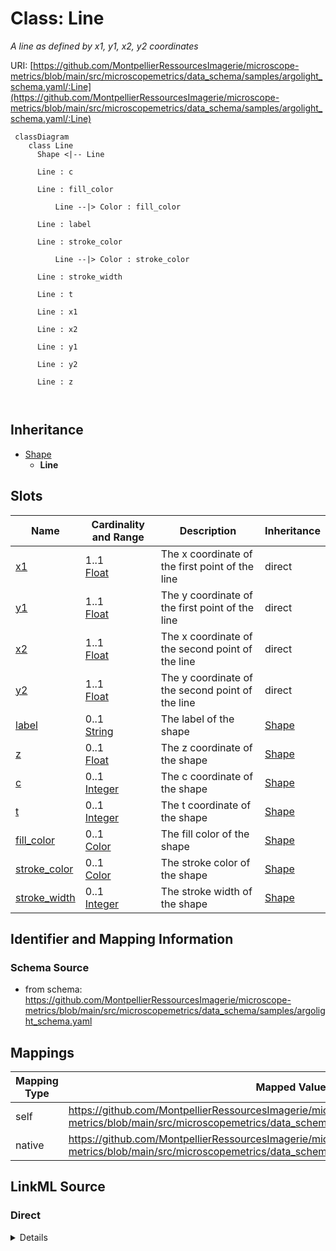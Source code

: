 # Class: Line


_A line as defined by x1, y1, x2, y2 coordinates_





URI: [https://github.com/MontpellierRessourcesImagerie/microscope-metrics/blob/main/src/microscopemetrics/data_schema/samples/argolight_schema.yaml/:Line](https://github.com/MontpellierRessourcesImagerie/microscope-metrics/blob/main/src/microscopemetrics/data_schema/samples/argolight_schema.yaml/:Line)




```mermaid
 classDiagram
    class Line
      Shape <|-- Line
      
      Line : c
        
      Line : fill_color
        
          Line --|> Color : fill_color
        
      Line : label
        
      Line : stroke_color
        
          Line --|> Color : stroke_color
        
      Line : stroke_width
        
      Line : t
        
      Line : x1
        
      Line : x2
        
      Line : y1
        
      Line : y2
        
      Line : z
        
      
```





## Inheritance
* [Shape](Shape.md)
    * **Line**



## Slots

| Name | Cardinality and Range | Description | Inheritance |
| ---  | --- | --- | --- |
| [x1](x1.md) | 1..1 <br/> [Float](Float.md) | The x coordinate of the first point of the line | direct |
| [y1](y1.md) | 1..1 <br/> [Float](Float.md) | The y coordinate of the first point of the line | direct |
| [x2](x2.md) | 1..1 <br/> [Float](Float.md) | The x coordinate of the second point of the line | direct |
| [y2](y2.md) | 1..1 <br/> [Float](Float.md) | The y coordinate of the second point of the line | direct |
| [label](label.md) | 0..1 <br/> [String](String.md) | The label of the shape | [Shape](Shape.md) |
| [z](z.md) | 0..1 <br/> [Float](Float.md) | The z coordinate of the shape | [Shape](Shape.md) |
| [c](c.md) | 0..1 <br/> [Integer](Integer.md) | The c coordinate of the shape | [Shape](Shape.md) |
| [t](t.md) | 0..1 <br/> [Integer](Integer.md) | The t coordinate of the shape | [Shape](Shape.md) |
| [fill_color](fill_color.md) | 0..1 <br/> [Color](Color.md) | The fill color of the shape | [Shape](Shape.md) |
| [stroke_color](stroke_color.md) | 0..1 <br/> [Color](Color.md) | The stroke color of the shape | [Shape](Shape.md) |
| [stroke_width](stroke_width.md) | 0..1 <br/> [Integer](Integer.md) | The stroke width of the shape | [Shape](Shape.md) |









## Identifier and Mapping Information







### Schema Source


* from schema: https://github.com/MontpellierRessourcesImagerie/microscope-metrics/blob/main/src/microscopemetrics/data_schema/samples/argolight_schema.yaml





## Mappings

| Mapping Type | Mapped Value |
| ---  | ---  |
| self | https://github.com/MontpellierRessourcesImagerie/microscope-metrics/blob/main/src/microscopemetrics/data_schema/samples/argolight_schema.yaml/:Line |
| native | https://github.com/MontpellierRessourcesImagerie/microscope-metrics/blob/main/src/microscopemetrics/data_schema/samples/argolight_schema.yaml/:Line |





## LinkML Source

<!-- TODO: investigate https://stackoverflow.com/questions/37606292/how-to-create-tabbed-code-blocks-in-mkdocs-or-sphinx -->

### Direct

<details>
```yaml
name: Line
description: A line as defined by x1, y1, x2, y2 coordinates
from_schema: https://github.com/MontpellierRessourcesImagerie/microscope-metrics/blob/main/src/microscopemetrics/data_schema/samples/argolight_schema.yaml
is_a: Shape
attributes:
  x1:
    name: x1
    description: The x coordinate of the first point of the line
    from_schema: https://github.com/MontpellierRessourcesImagerie/microscope-metrics/blob/main/src/microscopemetrics/data_schema/core_schema.yaml
    rank: 1000
    multivalued: false
    range: float
    required: true
  y1:
    name: y1
    description: The y coordinate of the first point of the line
    from_schema: https://github.com/MontpellierRessourcesImagerie/microscope-metrics/blob/main/src/microscopemetrics/data_schema/core_schema.yaml
    rank: 1000
    multivalued: false
    range: float
    required: true
  x2:
    name: x2
    description: The x coordinate of the second point of the line
    from_schema: https://github.com/MontpellierRessourcesImagerie/microscope-metrics/blob/main/src/microscopemetrics/data_schema/core_schema.yaml
    rank: 1000
    multivalued: false
    range: float
    required: true
  y2:
    name: y2
    description: The y coordinate of the second point of the line
    from_schema: https://github.com/MontpellierRessourcesImagerie/microscope-metrics/blob/main/src/microscopemetrics/data_schema/core_schema.yaml
    rank: 1000
    multivalued: false
    range: float
    required: true

```
</details>

### Induced

<details>
```yaml
name: Line
description: A line as defined by x1, y1, x2, y2 coordinates
from_schema: https://github.com/MontpellierRessourcesImagerie/microscope-metrics/blob/main/src/microscopemetrics/data_schema/samples/argolight_schema.yaml
is_a: Shape
attributes:
  x1:
    name: x1
    description: The x coordinate of the first point of the line
    from_schema: https://github.com/MontpellierRessourcesImagerie/microscope-metrics/blob/main/src/microscopemetrics/data_schema/core_schema.yaml
    rank: 1000
    multivalued: false
    alias: x1
    owner: Line
    domain_of:
    - Line
    range: float
    required: true
  y1:
    name: y1
    description: The y coordinate of the first point of the line
    from_schema: https://github.com/MontpellierRessourcesImagerie/microscope-metrics/blob/main/src/microscopemetrics/data_schema/core_schema.yaml
    rank: 1000
    multivalued: false
    alias: y1
    owner: Line
    domain_of:
    - Line
    range: float
    required: true
  x2:
    name: x2
    description: The x coordinate of the second point of the line
    from_schema: https://github.com/MontpellierRessourcesImagerie/microscope-metrics/blob/main/src/microscopemetrics/data_schema/core_schema.yaml
    rank: 1000
    multivalued: false
    alias: x2
    owner: Line
    domain_of:
    - Line
    range: float
    required: true
  y2:
    name: y2
    description: The y coordinate of the second point of the line
    from_schema: https://github.com/MontpellierRessourcesImagerie/microscope-metrics/blob/main/src/microscopemetrics/data_schema/core_schema.yaml
    rank: 1000
    multivalued: false
    alias: y2
    owner: Line
    domain_of:
    - Line
    range: float
    required: true
  label:
    name: label
    description: The label of the shape
    from_schema: https://github.com/MontpellierRessourcesImagerie/microscope-metrics/blob/main/src/microscopemetrics/data_schema/core_schema.yaml
    alias: label
    owner: Line
    domain_of:
    - Roi
    - Shape
    range: string
    required: false
  z:
    name: z
    description: The z coordinate of the shape
    from_schema: https://github.com/MontpellierRessourcesImagerie/microscope-metrics/blob/main/src/microscopemetrics/data_schema/core_schema.yaml
    alias: z
    owner: Line
    domain_of:
    - Image5D
    - Shape
    range: float
    required: false
  c:
    name: c
    description: The c coordinate of the shape
    from_schema: https://github.com/MontpellierRessourcesImagerie/microscope-metrics/blob/main/src/microscopemetrics/data_schema/core_schema.yaml
    alias: c
    owner: Line
    domain_of:
    - Image5D
    - Shape
    range: integer
    required: false
  t:
    name: t
    description: The t coordinate of the shape
    from_schema: https://github.com/MontpellierRessourcesImagerie/microscope-metrics/blob/main/src/microscopemetrics/data_schema/core_schema.yaml
    alias: t
    owner: Line
    domain_of:
    - Image5D
    - Shape
    range: integer
    required: false
  fill_color:
    name: fill_color
    description: The fill color of the shape
    from_schema: https://github.com/MontpellierRessourcesImagerie/microscope-metrics/blob/main/src/microscopemetrics/data_schema/core_schema.yaml
    rank: 1000
    alias: fill_color
    owner: Line
    domain_of:
    - Shape
    range: Color
    required: false
  stroke_color:
    name: stroke_color
    description: The stroke color of the shape
    from_schema: https://github.com/MontpellierRessourcesImagerie/microscope-metrics/blob/main/src/microscopemetrics/data_schema/core_schema.yaml
    rank: 1000
    alias: stroke_color
    owner: Line
    domain_of:
    - Shape
    range: Color
    required: false
  stroke_width:
    name: stroke_width
    description: The stroke width of the shape
    from_schema: https://github.com/MontpellierRessourcesImagerie/microscope-metrics/blob/main/src/microscopemetrics/data_schema/core_schema.yaml
    rank: 1000
    ifabsent: int(1)
    alias: stroke_width
    owner: Line
    domain_of:
    - Shape
    range: integer
    required: false

```
</details>